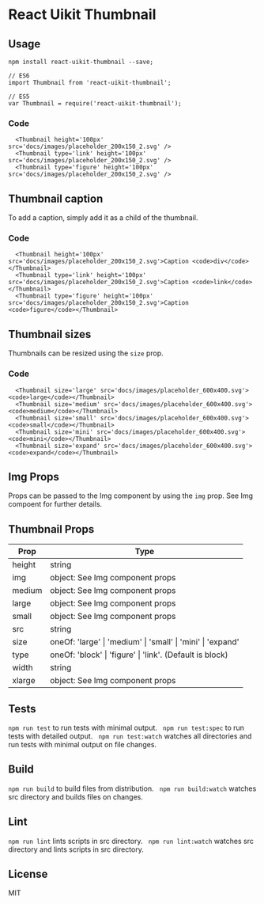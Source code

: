 # React Uikit Thumbnail



## Usage

    npm install react-uikit-thumbnail --save;

    // ES6
    import Thumbnail from 'react-uikit-thumbnail';

    // ES5
    var Thumbnail = require('react-uikit-thumbnail');




### Code

      <Thumbnail height='100px' src='docs/images/placeholder_200x150_2.svg' />
      <Thumbnail type='link' height='100px' src='docs/images/placeholder_200x150_2.svg' />
      <Thumbnail type='figure' height='100px' src='docs/images/placeholder_200x150_2.svg' />

## Thumbnail caption

<span>To add a caption, simply add it as a child of the thumbnail.</span>


### Code

      <Thumbnail height='100px' src='docs/images/placeholder_200x150_2.svg'>Caption <code>div</code></Thumbnail>
      <Thumbnail type='link' height='100px' src='docs/images/placeholder_200x150_2.svg'>Caption <code>link</code></Thumbnail>
      <Thumbnail type='figure' height='100px' src='docs/images/placeholder_200x150_2.svg'>Caption <code>figure</code></Thumbnail>

## Thumbnail sizes

<span>Thumbnails can be resized using the `size` prop.</span>


### Code

      <Thumbnail size='large' src='docs/images/placeholder_600x400.svg'><code>large</code></Thumbnail>
      <Thumbnail size='medium' src='docs/images/placeholder_600x400.svg'><code>medium</code></Thumbnail>
      <Thumbnail size='small' src='docs/images/placeholder_600x400.svg'><code>small</code></Thumbnail>
      <Thumbnail size='mini' src='docs/images/placeholder_600x400.svg'><code>mini</code></Thumbnail>
      <Thumbnail size='expand' src='docs/images/placeholder_600x400.svg'><code>expand</code></Thumbnail>

## Img Props

<span>Props can be passed to the Img component by using the `img` prop. See Img compoent for further details.</span>

## Thumbnail Props



<table class="uk-table">

<thead>

<tr>

<th>Prop</th>

<th>Type</th>

</tr>

</thead>

<tbody>

<tr>

<td colspan="1">height</td>

<td>string</td>

</tr>

<tr>

<td colspan="1">img</td>

<td>object: See Img component props</td>

</tr>

<tr>

<td colspan="1">medium</td>

<td>object: See Img component props</td>

</tr>

<tr>

<td colspan="1">large</td>

<td>object: See Img component props</td>

</tr>

<tr>

<td colspan="1">small</td>

<td>object: See Img component props</td>

</tr>

<tr>

<td colspan="1">src</td>

<td>string</td>

</tr>

<tr>

<td colspan="1">size</td>

<td>oneOf: 'large' | 'medium' | 'small' | 'mini' | 'expand'</td>

</tr>

<tr>

<td colspan="1">type</td>

<td>oneOf: 'block' | 'figure' | 'link'. (Default is block)</td>

</tr>

<tr>

<td colspan="1">width</td>

<td>string</td>

</tr>

<tr>

<td colspan="1">xlarge</td>

<td>object: See Img component props</td>

</tr>

</tbody>

</table>

## Tests

`npm run test` to run tests with minimal output.  
`npm run test:spec` to run tests with detailed output.  
`npm run test:watch` watches all directories and run tests with minimal output on file changes.  

## Build
`npm run build` to build files from distribution.  
`npm run build:watch` watches src directory and builds files on changes.  

## Lint
`npm run lint` lints scripts in src directory.  
`npm run lint:watch` watches src directory and lints scripts in src directory.  

## License
MIT